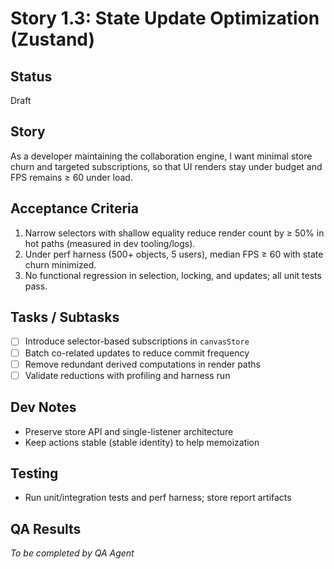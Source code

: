# Story 1.3: State Update Optimization (Zustand)

## Status
Draft

## Story
As a developer maintaining the collaboration engine,
I want minimal store churn and targeted subscriptions,
so that UI renders stay under budget and FPS remains ≥ 60 under load.

## Acceptance Criteria
1. Narrow selectors with shallow equality reduce render count by ≥ 50% in hot paths (measured in dev tooling/logs).
2. Under perf harness (500+ objects, 5 users), median FPS ≥ 60 with state churn minimized.
3. No functional regression in selection, locking, and updates; all unit tests pass.

## Tasks / Subtasks
- [ ] Introduce selector-based subscriptions in `canvasStore`
- [ ] Batch co-related updates to reduce commit frequency
- [ ] Remove redundant derived computations in render paths
- [ ] Validate reductions with profiling and harness run

## Dev Notes
- Preserve store API and single-listener architecture
- Keep actions stable (stable identity) to help memoization

## Testing
- Run unit/integration tests and perf harness; store report artifacts

## QA Results
_To be completed by QA Agent_


